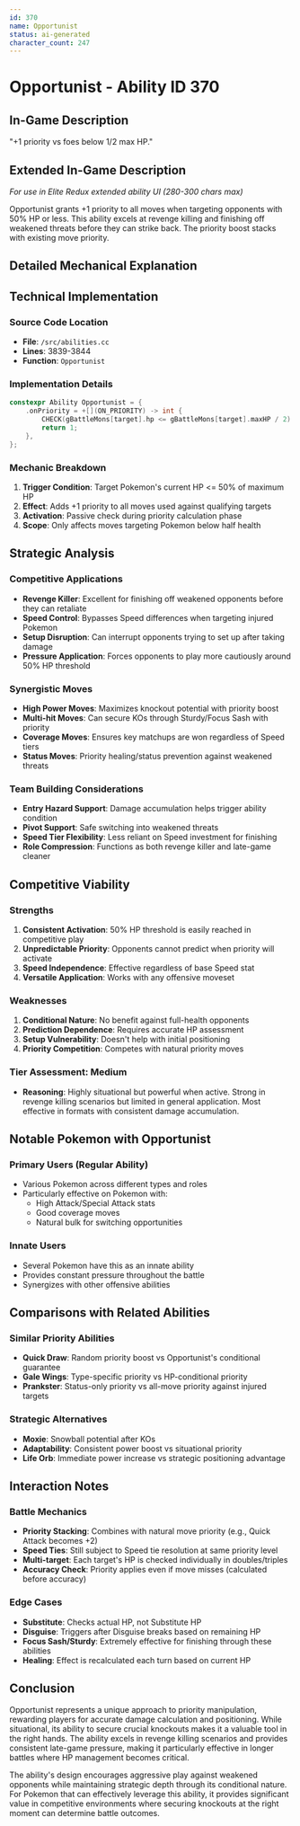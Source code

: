 ```yaml
---
id: 370
name: Opportunist
status: ai-generated
character_count: 247
---
```


# Opportunist - Ability ID 370

## In-Game Description
"+1 priority vs foes below 1/2 max HP."

## Extended In-Game Description
*For use in Elite Redux extended ability UI (280-300 chars max)*

Opportunist grants +1 priority to all moves when targeting opponents with 50% HP or less. This ability excels at revenge killing and finishing off weakened threats before they can strike back. The priority boost stacks with existing move priority.

## Detailed Mechanical Explanation

## Technical Implementation

### Source Code Location
- **File**: `/src/abilities.cc`
- **Lines**: 3839-3844
- **Function**: `Opportunist`

### Implementation Details
```cpp
constexpr Ability Opportunist = {
    .onPriority = +[](ON_PRIORITY) -> int {
        CHECK(gBattleMons[target].hp <= gBattleMons[target].maxHP / 2)
        return 1;
    },
};
```

### Mechanic Breakdown
1. **Trigger Condition**: Target Pokemon's current HP <= 50% of maximum HP
2. **Effect**: Adds +1 priority to all moves used against qualifying targets
3. **Activation**: Passive check during priority calculation phase
4. **Scope**: Only affects moves targeting Pokemon below half health

## Strategic Analysis

### Competitive Applications
- **Revenge Killer**: Excellent for finishing off weakened opponents before they can retaliate
- **Speed Control**: Bypasses Speed differences when targeting injured Pokemon
- **Setup Disruption**: Can interrupt opponents trying to set up after taking damage
- **Pressure Application**: Forces opponents to play more cautiously around 50% HP threshold

### Synergistic Moves
- **High Power Moves**: Maximizes knockout potential with priority boost
- **Multi-hit Moves**: Can secure KOs through Sturdy/Focus Sash with priority
- **Coverage Moves**: Ensures key matchups are won regardless of Speed tiers
- **Status Moves**: Priority healing/status prevention against weakened threats

### Team Building Considerations
- **Entry Hazard Support**: Damage accumulation helps trigger ability condition
- **Pivot Support**: Safe switching into weakened threats
- **Speed Tier Flexibility**: Less reliant on Speed investment for finishing
- **Role Compression**: Functions as both revenge killer and late-game cleaner

## Competitive Viability

### Strengths
1. **Consistent Activation**: 50% HP threshold is easily reached in competitive play
2. **Unpredictable Priority**: Opponents cannot predict when priority will activate
3. **Speed Independence**: Effective regardless of base Speed stat
4. **Versatile Application**: Works with any offensive moveset

### Weaknesses
1. **Conditional Nature**: No benefit against full-health opponents
2. **Prediction Dependence**: Requires accurate HP assessment
3. **Setup Vulnerability**: Doesn't help with initial positioning
4. **Priority Competition**: Competes with natural priority moves

### Tier Assessment: Medium
- **Reasoning**: Highly situational but powerful when active. Strong in revenge killing scenarios but limited in general application. Most effective in formats with consistent damage accumulation.

## Notable Pokemon with Opportunist

### Primary Users (Regular Ability)
- Various Pokemon across different types and roles
- Particularly effective on Pokemon with:
  - High Attack/Special Attack stats
  - Good coverage moves
  - Natural bulk for switching opportunities

### Innate Users
- Several Pokemon have this as an innate ability
- Provides constant pressure throughout the battle
- Synergizes with other offensive abilities

## Comparisons with Related Abilities

### Similar Priority Abilities
- **Quick Draw**: Random priority boost vs Opportunist's conditional guarantee
- **Gale Wings**: Type-specific priority vs HP-conditional priority
- **Prankster**: Status-only priority vs all-move priority against injured targets

### Strategic Alternatives
- **Moxie**: Snowball potential after KOs
- **Adaptability**: Consistent power boost vs situational priority
- **Life Orb**: Immediate power increase vs strategic positioning advantage

## Interaction Notes

### Battle Mechanics
- **Priority Stacking**: Combines with natural move priority (e.g., Quick Attack becomes +2)
- **Speed Ties**: Still subject to Speed tie resolution at same priority level
- **Multi-target**: Each target's HP is checked individually in doubles/triples
- **Accuracy Check**: Priority applies even if move misses (calculated before accuracy)

### Edge Cases
- **Substitute**: Checks actual HP, not Substitute HP
- **Disguise**: Triggers after Disguise breaks based on remaining HP
- **Focus Sash/Sturdy**: Extremely effective for finishing through these abilities
- **Healing**: Effect is recalculated each turn based on current HP

## Conclusion

Opportunist represents a unique approach to priority manipulation, rewarding players for accurate damage calculation and positioning. While situational, its ability to secure crucial knockouts makes it a valuable tool in the right hands. The ability excels in revenge killing scenarios and provides consistent late-game pressure, making it particularly effective in longer battles where HP management becomes critical.

The ability's design encourages aggressive play against weakened opponents while maintaining strategic depth through its conditional nature. For Pokemon that can effectively leverage this ability, it provides significant value in competitive environments where securing knockouts at the right moment can determine battle outcomes.

